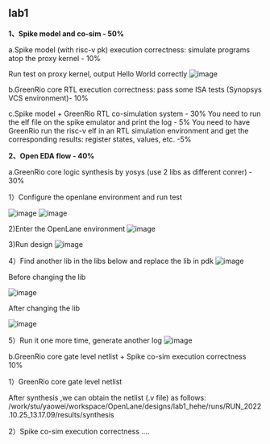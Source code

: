 ## lab1
**1、Spike model and co-sim - 50%**

a.Spike model (with risc-v pk) execution correctness: simulate programs atop the proxy kernel - 10%

Run test on proxy kernel, output Hello World correctly
![image](https://user-images.githubusercontent.com/113034620/197505171-73e4ee8a-7d34-4955-aaa7-2cbe0c970902.png)



b.GreenRio core RTL execution correctness: pass some ISA tests (Synopsys VCS environment)- 10%

c.Spike model + GreenRio RTL co-simulation system - 30%
You need to run the elf file on the spike emulator and print the log - 5%
You need to have GreenRio run the risc-v elf in an RTL simulation environment and get the corresponding results: register states, values, etc. -5%



**2、Open EDA flow - 40%**

  a.GreenRio core logic synthesis by yosys (use 2 libs as different conrer) - 30%
  
  1）Configure the openlane environment and run test
  
  ![image](https://user-images.githubusercontent.com/113034620/197780159-a0381932-9533-404e-9d3f-30837e9de8a6.png)
  ![image](https://user-images.githubusercontent.com/113034620/197780279-07c7da66-1c24-4926-ac78-1e5918e5c3c8.png)

  2)Enter the OpenLane environment
  ![image](https://user-images.githubusercontent.com/113034620/197779738-32992ff9-0e0c-4443-a745-08e70576b0d5.png)
  
  3)Run design
  ![image](https://user-images.githubusercontent.com/113034620/197783470-1383abab-891a-4326-a119-541950d935b8.png)

  4）Find another lib in the libs below and replace the lib in pdk
  ![image](https://user-images.githubusercontent.com/113034620/197784997-38f59a4e-32e3-4930-baf3-b033acc3f797.png)

  Before changing the lib
  
  ![image](https://user-images.githubusercontent.com/113034620/198005737-62c03517-4e24-4744-8c49-98e20da7a534.png)

   After changing the lib
  
  ![image](https://user-images.githubusercontent.com/113034620/198006109-f5546929-e159-466b-9881-8a9f9ca9bbfa.png)

  5）Run it one more time, generate another log
  ![image](https://user-images.githubusercontent.com/113034620/198006681-2082d573-98c9-4332-aca8-cee010a81b8f.png)
 
 b.GreenRio core gate level netlist + Spike co-sim execution correctness 10%
 
 1）GreenRio core gate level netlist
 
  After synthesis ,we can obtain the netlist (.v file) as follows:
  /work/stu/yaowei/workspace/OpenLane/designs/lab1_hehe/runs/RUN_2022.10.25_13.17.09/results/synthesis

 2）Spike co-sim execution correctness 
 ....
